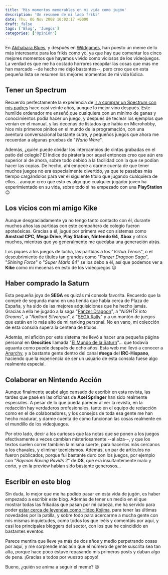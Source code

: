 ```yaml
---
title: 'Mis momentos memorables en mi vida como jugón'
description: 'Un resumen de mi lado friki'
date: Thu, 06 Nov 2008 10:02:17 +0000
draft: false
tags: ['Blog', 'Juegos']
categories: ['Opinión']
---
```


En [Akihabara Blues](http://akihabarablues.com/2008/11/04/mi-meme-de-momentazos-gamers/), y después en [Wildgames](http://wildgames.es/meme-top-five-de-momentos-memorables-en-mi-vida-como-gamer/), han puesto un meme de lo más interesante para los frikis como yo, ya que hay que comentar los cinco mejores momentos que hayamos vivido como viciosos de los videojuegos. La verdad es que me ha costado horrores recopilar las cosas que más me han marcado --de hecho me dejo bastantes--, pero creo que en esta pequeña lista se resumen los mejores momentos de mi vida lúdica.

## Tener un Spectrum

Recuerdo perfectamente la experiencia de [ir a comprar un Spectrum con mis padres](/spectrum-y-microhobby/) hace casi veinte años, aunque lo mejor vino después. Este humilde ordenador me enseñó que cualquiera con un mínimo de ganas y conocimientos podía hacer un juego, y después de teclear los ejemplos que venían en el manual, y las decenas de listados que había en Microhobby, hice mis primeros pinitos en el mundo de la programación, con una aventura conversacional bastante cutre, y pequeños juegos que ahora me recuerdan a algunas pruebas de "_Wario Ware_".

Además, ¿quién puede olvidar los intercambios de cintas grabadas en el patio del colegio? El índice de piratería por aquel entonces creo que aún era superior al de ahora, sobre todo debido a la facilidad con la que se podían hacer las copias. De hecho, ahí empecé a darme cuenta de que tener muchos juegos no era especialmente divertido, ya que te pasabas más tiempo cargándolos para ver el siguiente título que jugando cualquiera de ellos... aunque creo que esto es algo que cualquier jugador joven ha experimientado en su vida, sobre todo si ha empezado con una **PlayStation** :wink:

## Los vicios con mi amigo Kike

Aunque desgraciadamente ya no tengo tanto contacto con él, durante muchos años las partidas con este compañero de colegio fueron apoteósicas. Gracias a él, jugué por primera vez con sistemas como **Amstrad CPC**, **Mega Drive**, **Play Station**, **Nintendo 64**, **Xbox** y otros muchos, mientras que yo generalmente me quedaba una generación atrás.

Los piques a los juegos de lucha, las partidas a los "_Virtua Tennis_", o el descubrimiento de títulos tan grandes como "_Panzer Dragoon Saga_", "_Shining Force_" o "_Super Mario 64_" se los debo a él, así que podemos ver a **Kike** como mi mecenas en esto de los videojuegos :wink:

## Haber comprado la Saturn

Esta pequeña joya de **SEGA** es quizás mi consola favorita. Recuerdo que la compré de segunda mano en una tienda que había cerca de Plaza de España, y ha sido de las mejores adquisiciones que he hecho jamás. Gracias a ella he jugado a la saga "[Panzer Dragoon](/panzer-dragoon/)", a "_NiGHTS into Dreams_", a "_Radiant Silvergun_", a "[SEGA Rally](/sega-rally-arcade-sobre-ruedas/)" y a un montón de juegos que están en lo más alto de mi ranking personal. No en vano, mi colección de esta consola supera la centena de títulos.

Además, mi afición por este sistema me llevó a hacer una pequeña página personal en **Geocities** llamada "[El Mundo de la Saturn](http://geocities.com/kristo11/)"... que todavía aguanta como puede después de ocho años. Esta web me llevó a conocer a [Anarchy](/entrevista-a-anarchy-webmaster-de-gp32spain-y-hardcore-gamer/), y a bastante gente dentro del canal **#sega** del **IRC-Hispano**, haciendo que la experiencia de ser un usuario de esta consola fuese algo realmente especial.

## Colaborar en Nintendo Acción

Aunque finalmente acabé algo cansado de escribir en esta revista, las tardes que pasé en las oficinas de **Axel Springer** han sido realmente especiales. A pesar de lo que pueda parecer al ver la revista, en la redacción hay verdaderos profesionales, tanto en el equipo de redacción como en el de colaboradores, y los consejos de toda esa gente me han hecho madurar, y darme cuenta de cómo funcionan las cosas realmente en el mundillo de los videojuegos.

Por otro lado, decir a los curiosos que las notas que se ponen a los juegos efectivamente a veces cambian misteriosamente --al alza--, y que los textos suelen correr también la misma suerte, para hacerlos más cercanos a los chavales, y eliminar tecnicismos. Además, un par de artículos no fueron publicados, porque fui bastante duro con los juegos, por ejemplo con "_Rayman Raving Ravids 2_" de **DS**, que era insultantemente malo y corto, y en la preview habían sido bastante generosos...

## Escribir en este blog

Sin duda, lo mejor que me ha podido pasar en esta vida de jugón, es haber empezado a escribir este blog. Además de tener un medio en el que mostrar todas las frikadas que pasan por mi cabeza, me ha servido para poder [estar cerca de leyendas como Hideo Kojima](/presentacion-de-metal-gear-solid-4-en-madrid/), para tener las últimas novedades por la patilla, y sobre todo para acercarme a mucha gente con mis mismas inquietudes, como todos los que leéis y comentáis por aquí, y casi los principales bloggers del sector, con los que he coincidido en bastantes eventos.

Parece mentira que lleve ya más de dos años y medio perpetrando cosas por aquí, y me sorprende más aún que el número de gente suscrita sea tan alta, porque hace poco estuve repasando mis primeros posts y daban algo de pena. ¡Gracias a todos por vuestro apoyo!

Bueno, ¿quién se anima a seguir el meme? :wink: